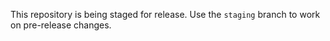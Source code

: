 This repository is being staged for release. Use the `staging` branch to work on pre-release changes.